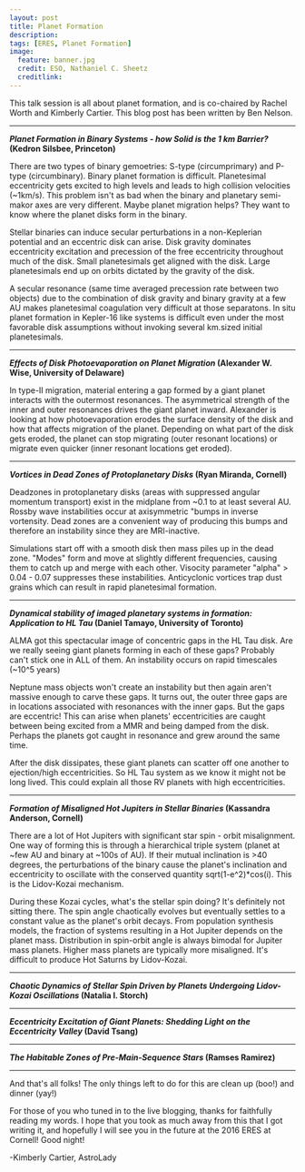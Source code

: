 ```yaml
---
layout: post
title: Planet Formation
description:
tags: [ERES, Planet Formation]
image:
  feature: banner.jpg
  credit: ESO, Nathaniel C. Sheetz
  creditlink: 
---
```


This talk session is all about planet formation, and is co-chaired by Rachel Worth and Kimberly Cartier. This blog post has been written by Ben Nelson.

---

***Planet Formation in Binary Systems - how Solid is the 1 km Barrier?* (Kedron Silsbee, Princeton)**

There are two types of binary gemoetries: S-type (circumprimary) and P-type (circumbinary). Binary planet formation is difficult. Planetesimal eccentricity gets excited to high levels and leads to high collision velocities (~1km/s). This problem isn't as bad when the binary and planetary semi-makor axes are very different. Maybe planet migration helps? They want to know where the planet disks form in the binary.

Stellar binaries can induce secular perturbations in a non-Keplerian potential and an eccentric disk can arise. Disk gravity dominates eccentricity excitation and precession of the free eccentricity throughout much of the disk. Small planetesimals get aligned with the disk. Large planetesimals end up on orbits dictated by the gravity of the disk.

A secular resonance (same time averaged precession rate between two objects) due to the combination of disk gravity and binary gravity at a few AU makes planetesimal coagulation very difficult at those separatons. In situ planet formation in Kepler-16 like systems is difficult even under the most favorable disk assumptions without invoking several km.sized initial planetesimals.

---
***Effects of Disk Photoevaporation on Planet Migration* (Alexander W. Wise, University of Delaware)**

In type-II migration, material entering a gap formed by a giant planet interacts with the outermost resonances. The asymmetrical strength of the inner and outer resonances drives the giant planet inward. Alexander is looking at how photoevaporation erodes the surface density of the disk and how that affects migration of the planet. Depending on what part of the disk gets eroded, the planet can stop migrating (outer resonant locations) or migrate even quicker (inner resonant locations get eroded).

---
***Vortices in Dead Zones of Protoplanetary Disks* (Ryan Miranda, Cornell)**

Deadzones in protoplanetary disks (areas with suppressed angular momentum transport) exist in the midplane from ~0.1 to at least several AU. Rossby wave instabilities occur at axisymmetric "bumps in inverse vortensity. Dead zones are a convenient way of producing this bumps and therefore an instability since they are MRI-inactive.

Simulations start off with a smooth disk then mass piles up in the dead zone. "Modes" form and move at slightly different frequencies, causing them to catch up and merge with each other. Visocity parameter "alpha" > 0.04 - 0.07 suppresses these instabilities. Anticyclonic vortices trap dust grains which can result in rapid planetesimal formation. 

---
***Dynamical stability of imaged planetary systems in formation: Application to HL Tau* (Daniel Tamayo, University of Toronto)**

ALMA got this spectacular image of concentric gaps in the HL Tau disk. Are we really seeing giant planets forming in each of these gaps? Probably can't stick one in ALL of them. An instability occurs on rapid timescales (~10^5 years)

Neptune mass objects won't create an instability but then again aren't massive enough to carve these gaps. It turns out, the outer three gaps are in locations associated with resonances with the inner gaps. But the gaps are eccentric! This can arise when planets' eccentricities are caught between being excited from a MMR and being damped from the disk. Perhaps the planets got caught in resonance and grew around the same time.

After the disk dissipates, these giant planets can scatter off one another to ejection/high eccentricities. So HL Tau system as we know it might not be long lived. This could explain all those RV planets with high eccentricities.

---
***Formation of Misaligned Hot Jupiters in Stellar Binaries* (Kassandra Anderson, Cornell)**

There are a lot of Hot Jupiters with significant star spin - orbit misalignment. One way of forming this is through a hierarchical triple system (planet at ~few AU and binary at ~100s of AU). If their mutual inclination is >40 degrees, the perturbations of the binary cause the planet's inclination and eccentricity to oscillate with the conserved quantity sqrt(1-e^2)*cos(i). This is the Lidov-Kozai mechanism.

During these Kozai cycles, what's the stellar spin doing? It's definitely not sitting there. The spin angle chaotically evolves but eventually settles to a constant value as the planet's orbit decays. From population synthesis models, the fraction of systems resulting in a Hot Jupiter depends on the planet mass. Distribution in spin-orbit angle is always bimodal for Jupiter mass planets. Higher mass planets are typically more misaligned. It's difficult to produce Hot Saturns by Lidov-Kozai.

---
***Chaotic Dynamics of Stellar Spin Driven by Planets Undergoing Lidov-Kozai Oscillations* (Natalia I. Storch)**

---
***Eccentricity Excitation of Giant Planets: Shedding Light on the Eccentricity Valley* (David Tsang)**

---
***The Habitable Zones of Pre-Main-Sequence Stars* (Ramses Ramirez)**

---
And that's all folks! The only things left to do for this are clean up (boo!) and dinner (yay!)

For those of you who tuned in to the live blogging, thanks for faithfully reading my words. I hope that you took as much away from this that I got writing it, and hopefully I will see you in the future at the 2016 ERES at Cornell! Good night!

-Kimberly Cartier, AstroLady
